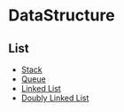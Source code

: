 # DataStructure

## List

- [Stack](./Stack/main.go)
- [Queue](./Queue/main.go)
- [Linked List](./LinkedList/main.go)
- [Doubly Linked List](./DoublyLinkedList/main.go)
